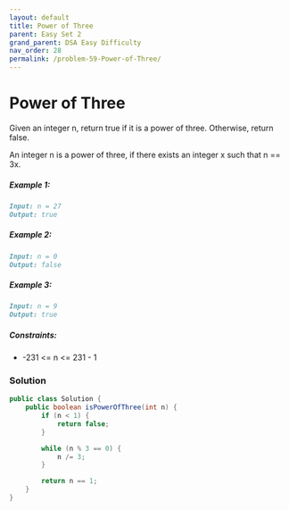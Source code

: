 ```yaml
---
layout: default
title: Power of Three
parent: Easy Set 2
grand_parent: DSA Easy Difficulty
nav_order: 28
permalink: /problem-59-Power-of-Three/
---
```

# Power of Three

Given an integer n, return true if it is a power of three. Otherwise, return false.

An integer n is a power of three, if there exists an integer x such that n == 3x.

##### Example 1:
```markdown
Input: n = 27
Output: true
```
##### Example 2:
```markdown
Input: n = 0
Output: false
```
##### Example 3:
```markdown
Input: n = 9
Output: true
```
##### Constraints:
* -231 <= n <= 231 - 1

### Solution
```java
public class Solution {
    public boolean isPowerOfThree(int n) {
        if (n < 1) {
            return false;
        }

        while (n % 3 == 0) {
            n /= 3;
        }

        return n == 1;
    }
}
```